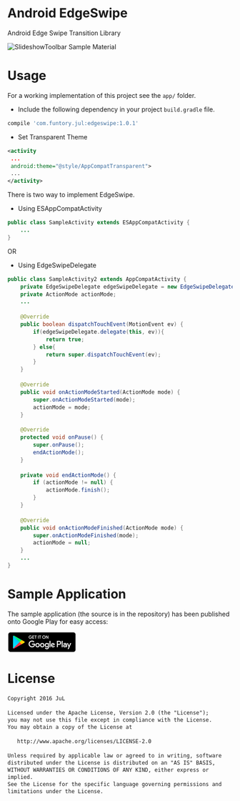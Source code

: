 # Android EdgeSwipe
Android Edge Swipe Transition Library

![SlideshowToolbar Sample Material](https://raw.githubusercontent.com/JuL1205/Android-EdgeSwipe/master/images/essample.gif)

# Usage

For a working implementation of this project see the `app/` folder.

* Include the following dependency in your project `build.gradle` file.
```groovy
compile 'com.funtory.jul:edgeswipe:1.0.1'
```
* Set Transparent Theme
```xml
<activity
 ...
 android:theme="@style/AppCompatTransparent">
 ...
</activity>
```

There is two way to implement EdgeSwipe.

* Using ESAppCompatActivity
```java
public class SampleActivity extends ESAppCompatActivity {
    ...
}
```
OR

* Using EdgeSwipeDelegate
```java
public class SampleActivity2 extends AppCompatActivity {
    private EdgeSwipeDelegate edgeSwipeDelegate = new EdgeSwipeDelegate();
    private ActionMode actionMode;
    ...
    
    @Override
    public boolean dispatchTouchEvent(MotionEvent ev) {
        if(edgeSwipeDelegate.delegate(this, ev)){
            return true;
        } else{
            return super.dispatchTouchEvent(ev);
        }
    }
    
    @Override
    public void onActionModeStarted(ActionMode mode) {
        super.onActionModeStarted(mode);
        actionMode = mode;
    }
    
    @Override
    protected void onPause() {
        super.onPause();
        endActionMode();
    }
    
    private void endActionMode() {
        if (actionMode != null) {
            actionMode.finish();
        }
    }
    
    @Override
    public void onActionModeFinished(ActionMode mode) {
        super.onActionModeFinished(mode);
        actionMode = null;
    }
    ...
}
```


# Sample Application
The sample application (the source is in the repository) has been published onto Google Play for easy access:

[![Get it on Google Play](https://raw.githubusercontent.com/JuL1205/Android-EdgeSwipe/master/images/googleplay.png)](https://play.google.com/store/apps/details?id=com.funtory.edgeswipe.sampleapp)


# License

    Copyright 2016 JuL

    Licensed under the Apache License, Version 2.0 (the "License");
    you may not use this file except in compliance with the License.
    You may obtain a copy of the License at

       http://www.apache.org/licenses/LICENSE-2.0

    Unless required by applicable law or agreed to in writing, software
    distributed under the License is distributed on an "AS IS" BASIS,
    WITHOUT WARRANTIES OR CONDITIONS OF ANY KIND, either express or implied.
    See the License for the specific language governing permissions and
    limitations under the License.
